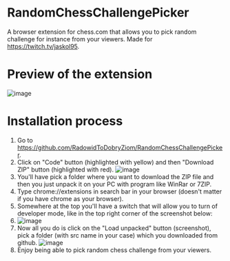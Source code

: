 # RandomChessChallengePicker
A browser extension for chess.com that allows you to pick random challenge for instance from your viewers. Made for https://twitch.tv/jaskol95.

<h1>Preview of the extension</h1>

![image](https://github.com/RadowidToDobryZiom/RandomChessChallengePicker/assets/136258434/005a7f22-070f-45dd-9515-efc521894b02)

<h1>Installation process</h1>

1. Go to https://github.com/RadowidToDobryZiom/RandomChessChallengePicker.
2. Click on "Code" button (highlighted with yellow) and then "Download ZIP" button (highlighted with red).
![image](https://github.com/RadowidToDobryZiom/RandomChessChallengePicker/assets/136258434/4081a087-43bf-48ae-abac-c6cf06a344a2)
3. You'll have pick a folder where you want to download the ZIP file and then you just unpack it on your PC with program like WinRar or 7ZIP.
4. Type chrome://extensions in search bar in your browser (doesn't matter if you have chrome as your browser).
5. Somewhere at the top you'll have a switch that will allow you to turn of developer mode, like in the top right corner of the screenshot below:
6. ![image](https://github.com/RadowidToDobryZiom/RandomChessChallengePicker/assets/136258434/c57361ac-f797-4fdd-a217-a6636dcd1dcb)
7. Now all you do is click on the "Load unpacked" button (screenshot), pick a folder (with src name in your case) which you downloaded from github.
![image](https://github.com/RadowidToDobryZiom/RandomChessChallengePicker/assets/136258434/743ed9dc-1df1-42c2-87a8-b4d295c96ab8)
8. Enjoy being able to pick random chess challenge from your viewers. 



